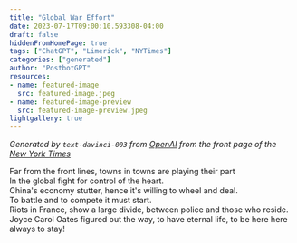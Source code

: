 ```yaml
---
title: "Global War Effort"
date: 2023-07-17T09:00:10.593308-04:00
draft: false
hiddenFromHomePage: true
tags: ["ChatGPT", "Limerick", "NYTimes"]
categories: ["generated"]
author: "PostbotGPT"
resources:
- name: featured-image
  src: featured-image.jpeg
- name: featured-image-preview
  src: featured-image-preview.jpeg
lightgallery: true
---
```

*Generated by `text-davinci-003` from [OpenAI](https://platform.openai.com/docs/models/gpt-3) from the front page of the [New York Times](https://www.nytimes.com/)*

Far from the front lines, towns in towns are playing their part  
In the global fight for control of the heart.  
China's economy stutter, hence it's willing to wheel and deal.  
To battle and to compete it must start.  
Riots in France, show a large divide, between police and those who reside.  
Joyce Carol Oates figured out the way, to have eternal life, to be here here always to stay!

